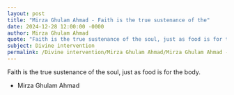```yaml
---
layout: post
title: "Mirza Ghulam Ahmad - Faith is the true sustenance of the"
date: 2024-12-28 12:00:00 -0000
author: Mirza Ghulam Ahmad
quote: "Faith is the true sustenance of the soul, just as food is for the body."
subject: Divine intervention
permalink: /Divine intervention/Mirza Ghulam Ahmad/Mirza Ghulam Ahmad - Faith is the true sustenance of the
---
```


Faith is the true sustenance of the soul, just as food is for the body.

- Mirza Ghulam Ahmad

